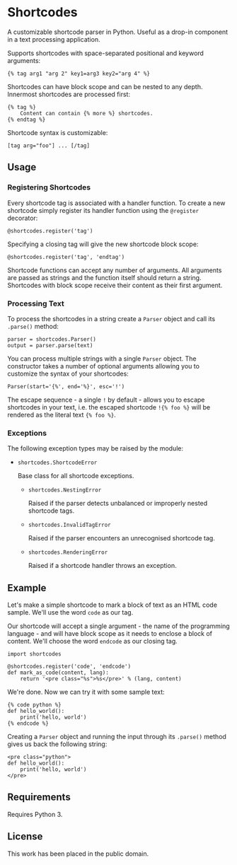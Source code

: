
Shortcodes
==========

A customizable shortcode parser in Python. Useful as a drop-in component in a text processing application.

Supports shortcodes with space-separated positional and keyword arguments:

    {% tag arg1 "arg 2" key1=arg3 key2="arg 4" %}

Shortcodes can have block scope and can be nested to any depth. Innermost shortcodes are processed first:

    {% tag %}
        Content can contain {% more %} shortcodes.
    {% endtag %}

Shortcode syntax is customizable:

    [tag arg="foo"] ... [/tag]


Usage
-----

### Registering Shortcodes ###

Every shortcode tag is associated with a handler function. To create a new shortcode simply register its handler function using the `@register` decorator:

    @shortcodes.register('tag')

Specifying a closing tag will give the new shortcode block scope:

    @shortcodes.register('tag', 'endtag')

Shortcode functions can accept any number of arguments. All arguments are passed as strings and the function itself should return a string. Shortcodes with block scope receive their content as their first argument.


### Processing Text ###

To process the shortcodes in a string create a `Parser` object and call its `.parse()` method:

    parser = shortcodes.Parser()
    output = parser.parse(text)

You can process multiple strings with a single `Parser` object. The constructor takes a number of optional arguments allowing you to customize the syntax of your shortcodes:

    Parser(start='{%', end='%}', esc='!')

The escape sequence - a single `!` by default - allows you to escape shortcodes in your text, i.e. the escaped shortcode `!{% foo %}` will be rendered as the literal text `{% foo %}`.


### Exceptions ###

The following exception types may be raised by the module:

*   `shortcodes.ShortcodeError`

    Base class for all shortcode exceptions.

    *   `shortcodes.NestingError`

        Raised if the parser detects unbalanced or improperly nested shortcode tags.

    *   `shortcodes.InvalidTagError`

        Raised if the parser encounters an unrecognised shortcode tag.

    *   `shortcodes.RenderingError`

        Raised if a shortcode handler throws an exception.


Example
-------

Let's make a simple shortcode to mark a block of text as an HTML code sample. We'll use the word `code` as our tag.

Our shortcode will accept a single argument - the name of the programming language - and will have block scope as it needs to enclose a block of content. We'll choose the word `endcode` as our closing tag.

    import shortcodes

    @shortcodes.register('code', 'endcode')
    def mark_as_code(content, lang):
        return '<pre class="%s">%s</pre>' % (lang, content)

We're done. Now we can try it with some sample text:

    {% code python %}
    def hello_world():
        print('hello, world')
    {% endcode %}

Creating a `Parser` object and running the input through its `.parse()` method gives us back the following string:

    <pre class="python">
    def hello_world():
        print('hello, world')
    </pre>


Requirements
------------

Requires Python 3.


License
-------

This work has been placed in the public domain.
